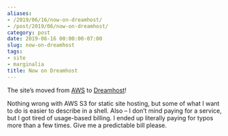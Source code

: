 ```yaml
---
aliases:
- /2019/06/16/now-on-dreamhost/
- /post/2019/06/now-on-dreamhost/
category: post
date: 2019-06-16 00:00:00-07:00
slug: now-on-dreamhost
tags:
- site
- marginalia
title: Now on Dreamhost
---
```


The site’s moved from [AWS](https://aws.amazon.com) to [Dreamhost](https://dreamhost.com)!

Nothing wrong with AWS S3 for static site hosting, but some of what I want to do is easier to describe in a shell. Also – I don’t mind paying for a service, but I got tired of usage-based billing. I ended up literally paying for typos more than a few times. Give me a predictable bill please.